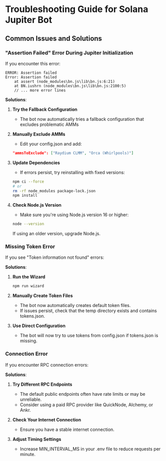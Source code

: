 # Troubleshooting Guide for Solana Jupiter Bot

## Common Issues and Solutions

### "Assertion Failed" Error During Jupiter Initialization

If you encounter this error:
```
ERROR: Assertion failed
Error: Assertion failed
    at assert (node_modules\bn.js\lib\bn.js:6:21)
    at BN.iushrn (node_modules\bn.js\lib\bn.js:2100:5)
    // ... more error lines
```

**Solutions**:

1. **Try the Fallback Configuration**
   - The bot now automatically tries a fallback configuration that excludes problematic AMMs

2. **Manually Exclude AMMs**
   - Edit your config.json and add:
   ```json
   "ammsToExclude": ["Raydium CLMM", "Orca (Whirlpools)"]
   ```

3. **Update Dependencies**
   - If errors persist, try reinstalling with fixed versions:
   ```bash
   npm ci --force
   # or
   rm -rf node_modules package-lock.json
   npm install
   ```

4. **Check Node.js Version**
   - Make sure you're using Node.js version 16 or higher:
   ```bash
   node --version
   ```
   If using an older version, upgrade Node.js.

### Missing Token Error

If you see "Token information not found" errors:

**Solutions**:

1. **Run the Wizard**
   ```bash
   npm run wizard
   ```

2. **Manually Create Token Files**
   - The bot now automatically creates default token files.
   - If issues persist, check that the temp directory exists and contains tokens.json.

3. **Use Direct Configuration**
   - The bot will now try to use tokens from config.json if tokens.json is missing.

### Connection Error

If you encounter RPC connection errors:

**Solutions**:

1. **Try Different RPC Endpoints**
   - The default public endpoints often have rate limits or may be unreliable.
   - Consider using a paid RPC provider like QuickNode, Alchemy, or Ankr.

2. **Check Your Internet Connection**
   - Ensure you have a stable internet connection.

3. **Adjust Timing Settings**
   - Increase MIN_INTERVAL_MS in your .env file to reduce requests per minute. 